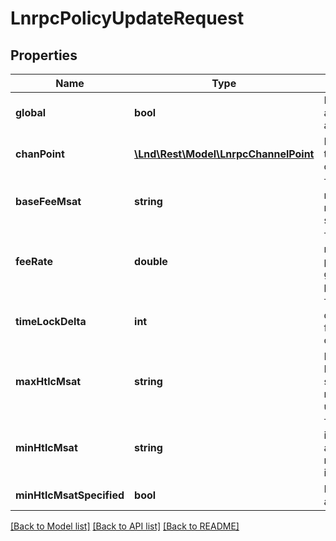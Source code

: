 # LnrpcPolicyUpdateRequest

## Properties
Name | Type | Description | Notes
------------ | ------------- | ------------- | -------------
**global** | **bool** | If set, then this update applies to all currently active channels. | [optional] 
**chanPoint** | [**\Lnd\Rest\Model\LnrpcChannelPoint**](LnrpcChannelPoint.md) | If set, this update will target a specific channel. | [optional] 
**baseFeeMsat** | **string** | The base fee charged regardless of the number of milli-satoshis sent. | [optional] 
**feeRate** | **double** | The effective fee rate in milli-satoshis. The precision of this value goes up to 6 decimal places, so 1e-6. | [optional] 
**timeLockDelta** | **int** | The required timelock delta for HTLCs forwarded over the channel. | [optional] 
**maxHtlcMsat** | **string** | If set, the maximum HTLC size in milli-satoshis. If unset, the maximum HTLC will be unchanged. | [optional] 
**minHtlcMsat** | **string** | The minimum HTLC size in milli-satoshis. Only applied if min_htlc_msat_specified is true. | [optional] 
**minHtlcMsatSpecified** | **bool** | If true, min_htlc_msat is applied. | [optional] 

[[Back to Model list]](../README.md#documentation-for-models) [[Back to API list]](../README.md#documentation-for-api-endpoints) [[Back to README]](../README.md)


